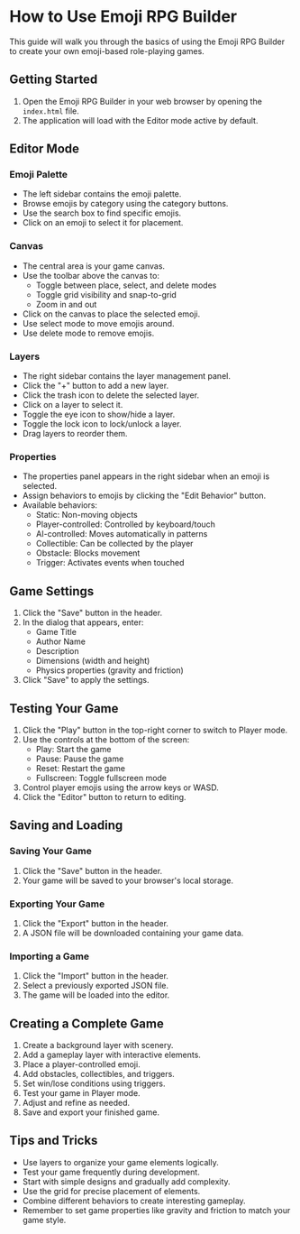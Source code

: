 # How to Use Emoji RPG Builder

This guide will walk you through the basics of using the Emoji RPG Builder to create your own emoji-based role-playing games.

## Getting Started

1. Open the Emoji RPG Builder in your web browser by opening the `index.html` file.
2. The application will load with the Editor mode active by default.

## Editor Mode

### Emoji Palette

- The left sidebar contains the emoji palette.
- Browse emojis by category using the category buttons.
- Use the search box to find specific emojis.
- Click on an emoji to select it for placement.

### Canvas

- The central area is your game canvas.
- Use the toolbar above the canvas to:
  - Toggle between place, select, and delete modes
  - Toggle grid visibility and snap-to-grid
  - Zoom in and out
- Click on the canvas to place the selected emoji.
- Use select mode to move emojis around.
- Use delete mode to remove emojis.

### Layers

- The right sidebar contains the layer management panel.
- Click the "+" button to add a new layer.
- Click the trash icon to delete the selected layer.
- Click on a layer to select it.
- Toggle the eye icon to show/hide a layer.
- Toggle the lock icon to lock/unlock a layer.
- Drag layers to reorder them.

### Properties

- The properties panel appears in the right sidebar when an emoji is selected.
- Assign behaviors to emojis by clicking the "Edit Behavior" button.
- Available behaviors:
  - Static: Non-moving objects
  - Player-controlled: Controlled by keyboard/touch
  - AI-controlled: Moves automatically in patterns
  - Collectible: Can be collected by the player
  - Obstacle: Blocks movement
  - Trigger: Activates events when touched

## Game Settings

1. Click the "Save" button in the header.
2. In the dialog that appears, enter:
   - Game Title
   - Author Name
   - Description
   - Dimensions (width and height)
   - Physics properties (gravity and friction)
3. Click "Save" to apply the settings.

## Testing Your Game

1. Click the "Play" button in the top-right corner to switch to Player mode.
2. Use the controls at the bottom of the screen:
   - Play: Start the game
   - Pause: Pause the game
   - Reset: Restart the game
   - Fullscreen: Toggle fullscreen mode
3. Control player emojis using the arrow keys or WASD.
4. Click the "Editor" button to return to editing.

## Saving and Loading

### Saving Your Game

1. Click the "Save" button in the header.
2. Your game will be saved to your browser's local storage.

### Exporting Your Game

1. Click the "Export" button in the header.
2. A JSON file will be downloaded containing your game data.

### Importing a Game

1. Click the "Import" button in the header.
2. Select a previously exported JSON file.
3. The game will be loaded into the editor.

## Creating a Complete Game

1. Create a background layer with scenery.
2. Add a gameplay layer with interactive elements.
3. Place a player-controlled emoji.
4. Add obstacles, collectibles, and triggers.
5. Set win/lose conditions using triggers.
6. Test your game in Player mode.
7. Adjust and refine as needed.
8. Save and export your finished game.

## Tips and Tricks

- Use layers to organize your game elements logically.
- Test your game frequently during development.
- Start with simple designs and gradually add complexity.
- Use the grid for precise placement of elements.
- Combine different behaviors to create interesting gameplay.
- Remember to set game properties like gravity and friction to match your game style.

